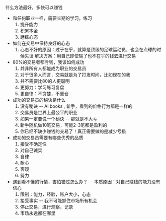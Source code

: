 什么方法最好，多快可以赚钱
- 和任何职业一样，需要长期的学习，练习
    1. 提升能力
    2. 积累本金
    3. 磨练心态
- 如何在交易中保持良好的心态
	1. 心态不好的原因：过于在乎，就算是顶级的足球运动员，也会在点球的时候失误
		解决方案：用自己即使输了也不在乎的钱去进行交易
- 80%的交易者都亏钱，我该如何成功
    1. 并非所有人都能成为职业的交易员
    2. 对于很多人而言，交易就是为了打发时间，比如现在的我
    3. 并不需要比80的人更聪明
    4. 更努力：学习练习复盘
    5. 更自律：不贪婪，不重仓
- 成功的交易员的秘诀是什么
    1. 没有秘诀 -- AI books , 新手，看到的价格行为都是一样的
    2. 交易员是世界上最公平的职业
    3. 如果一定要说一个秘诀 -- 那就是不大亏
    4. 新手随机做10笔交易，可能2-3笔都是盈利的
    5. 你已经不缺少赚钱的交易了！真正需要做的是减少亏损
- 成功的交易员需要有哪些优秀的品质
    1.  接受不确定性
    2. 对自己诚实
    3. 自律
    4. 耐心
    5. 客观
    6. 努力
- 遇到看不懂的行情，害怕错过怎么办？ -- 本质原因：对自己赚钱的能力没有信心
	1. 限制：能力，经验，账户大小，心态
	2. 接受事实 -- 我不可能抓住市场所有机会
	3. 停止交易，进行观察，记录
	4. 市场永远都在哪里